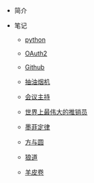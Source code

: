 * 简介
* 笔记
  
  * [python](md/python.md)
  
  * [OAuth2](md/OAuth2.md)
  
  * [Github](md/Github.md)
  
  * [抽油烟机](md/抽油烟机.md)
  
  * [会议主持](md/会议主持.md)
  
  * [世界上最伟大的推销员](md/世界上最伟大的推销员.md)
  
  * [墨菲定律](md/墨菲定律.md)
  
  * [方与圆](md/方与圆.md)
  
  * [狼道](md/狼道.md)
  
  * [羊皮卷](md/羊皮卷.md)
  
    

